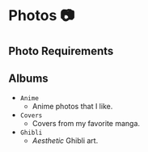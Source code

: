# Photos 📷

## Photo Requirements

## Albums
* `Anime`
  * Anime photos that I like.
* `Covers`
  * Covers from my favorite manga.
* `Ghibli`
  * *Aesthetic* Ghibli art.